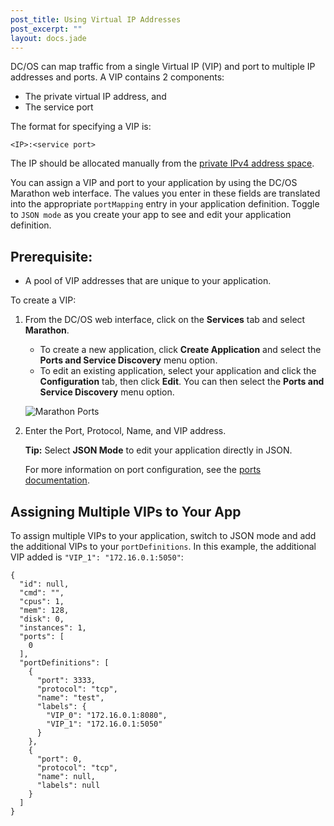 ```yaml
---
post_title: Using Virtual IP Addresses
post_excerpt: ""
layout: docs.jade
---
```

DC/OS can map traffic from a single Virtual IP (VIP) and port to multiple IP addresses and ports. A VIP contains 2 components:

 * The private virtual IP address, and
 * The service port

The format for specifying a VIP is:

    <IP>:<service port>

The IP should be allocated manually from the [private IPv4 address space][1].

You can assign a VIP and port to your application by using the DC/OS Marathon web interface. The values you enter in these fields are translated into the appropriate `portMapping` entry in your application definition. Toggle to `JSON mode` as you create your app to see and edit your application definition.

## Prerequisite:

*   A pool of VIP addresses that are unique to your application.

To create a VIP:

1.  From the DC/OS web interface, click on the **Services** tab and select **Marathon**.

    *   To create a new application, click **Create Application** and select the **Ports and Service Discovery** menu option.
    *   To edit an existing application, select your application and click the **Configuration** tab, then click **Edit**. You can then select the **Ports and Service Discovery** menu option.

    ![Marathon Ports](/docs/1.7/overview/img/ui-marathon-ports.gif)

2.  Enter the Port, Protocol, Name, and VIP address.

    **Tip:** Select **JSON Mode** to edit your application directly in JSON.

    For more information on port configuration, see the [ports documentation][2].

## Assigning Multiple VIPs to Your App

To assign multiple VIPs to your application, switch to JSON mode and add the additional VIPs to your `portDefinitions`. In this example, the additional VIP added is `"VIP_1": "172.16.0.1:5050"`:

    {
      "id": null,
      "cmd": "",
      "cpus": 1,
      "mem": 128,
      "disk": 0,
      "instances": 1,
      "ports": [
        0
      ],
      "portDefinitions": [
        {
          "port": 3333,
          "protocol": "tcp",
          "name": "test",
          "labels": {
            "VIP_0": "172.16.0.1:8080",
            "VIP_1": "172.16.0.1:5050"
          }
        },
        {
          "port": 0,
          "protocol": "tcp",
          "name": null,
          "labels": null
        }
      ]
    }

[1]: https://en.wikipedia.org/wiki/Private_network#Private_IPv4_address_spaces
[2]: http://mesosphere.github.io/marathon/docs/ports.html
